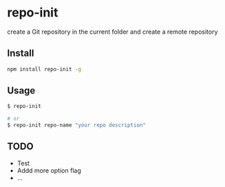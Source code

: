 # repo-init
create a Git repository in the current folder and create a remote repository

## Install 

```bash
npm install repo-init -g
```

## Usage

```bash
$ repo-init 

# or
$ repo-init repo-name "your repo description"
```

## TODO

- Test
- Addd more option flag
- ...
